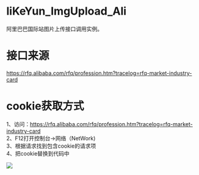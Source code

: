# liKeYun_ImgUpload_Ali
阿里巴巴国际站图片上传接口调用实例。

# 接口来源
https://rfq.alibaba.com/rfq/profession.htm?tracelog=rfq-market-industry-card

# cookie获取方式
1、访问：https://rfq.alibaba.com/rfq/profession.htm?tracelog=rfq-market-industry-card <br/>
2、F12打开控制台->网络（NetWork)<br/>
3、根据请求找到包含cookie的请求项<br/>
4、把cookie替换到代码中

<img src="https://sc01.alicdn.com/kf/H04beab3bd80545599565892c12ac30286.png" />
